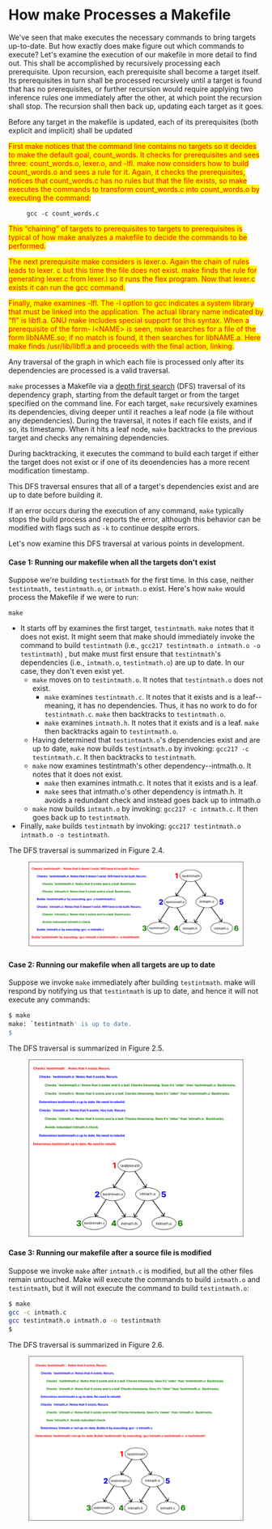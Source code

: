 # How make Processes a Makefile

We've seen that make executes the necessary commands to bring targets up-to-date. But how exactly does make figure out which commands to execute? Let's examine the execution of our makefile in more detail to find out. This shall be accomplished by recursively processing each prerequisite. Upon recursion, each prerequisite shall become a target itself. Its prerequisites in turn shall be processed recursively until a target is found that has no prerequisites, or further recursion would require applying two inference rules one immediately after the other, at which point the recursion shall stop. The recursion shall then back up, updating each target as it goes.

Before any target in the makefile is updated, each of its prerequisites (both explicit and implicit) shall be updated

<mark style="color:red;">First make notices that the command line contains no targets so it decides to make the default goal, count\_words. It checks for prerequisites and sees three: count\_words.o, lexer.o, and -lfl. make now considers how to build count\_words.o and sees a rule for it. Again, it checks the prerequisites, notices that count\_words.c has no rules but that the file exists, so make executes the commands to transform count\_words.c into count\_words.o by executing the command:</mark>

```
     gcc -c count_words.c
```

<mark style="color:red;">This “chaining” of targets to prerequisites to targets to prerequisites is typical of how make analyzes a makefile to decide the commands to be performed.</mark>

<mark style="color:red;">The next prerequisite make considers is lexer.o. Again the chain of rules leads to lexer. c but this time the file does not exist. make finds the rule for generating lexer.c from lexer.l so it runs the flex program. Now that lexer.c exists it can run the gcc command.</mark>

<mark style="color:red;">Finally, make examines -lfl. The -l option to gcc indicates a system library that must be linked into the application. The actual library name indicated by “fl” is libfl.a. GNU make includes special support for this syntax. When a prerequisite of the form- l\<NAME> is seen, make searches for a file of the form libNAME.so; if no match is found, it then searches for libNAME.a. Here make finds /usr/lib/libfl.a and proceeds with the final action, linking.</mark>







Any traversal of the graph in which each file is processed only after its dependencies are processed is a valid traversal.

`make` processes a Makefile via a [depth first search](https://en.wikipedia.org/wiki/Depth-first\_search) (DFS) traversal of its dependency graph, starting from the default target or from the target specified on the command line. For each target, `make` recursively examines its dependencies, diving deeper until it reaches a leaf node (a file without any dependencies). During the traversal, it notes if each file exists, and if so, its timestamp. When it hits a leaf node, `make` backtracks to the previous target and checks any remaining dependencies.

During backtracking, it executes the command to build each target if either the target does not exist or if one of its deoendencies has a more recent modification timestamp.

This DFS traversal ensures that all of a target's dependencies exist and are up to date before building it.

If an error occurs during the execution of any command, `make` typically stops the build process and reports the error, although this behavior can be modified with flags such as `-k` to continue despite errors.

Let's now examine this DFS traversal at various points in development.

#### Case 1: Running our makefile when all the targets don't exist

Suppose we're building `testintmath` for the first time. In this case, neither `testintmath,` `testintmath.o`, or `intmath.o` exist. Here's how `make` would process the Makefile if we were to run:

```
make
```

* It starts off by examines the first target, `testintmath`. `make` notes that it does not exist. It might seem that make should immediately invoke the command to build `testintmath` (i.e., `gcc217 testintmath.o intmath.o -o testintmath`) , but make must first ensure that `testintmath`'s dependencies (i.e., `intmath.o`, `testintmath.o`) are up to date. In our case, they don't even exist yet.
  * `make` moves on to `testintmath.o`. It notes that `testintmath.o` does not exist.
    * `make` examines `testintmath.c`. It notes that it exists and is a leaf--meaning, it has no dependencies. Thus, it has no work to do for `testintmath.c`. `make` then backtracks to `testintmath.o`.
    * `make` examines `intmath.h`. It notes that it exists and is a leaf. `make` then backtracks again to `testintmath.o`.
  * Having determined that `testintmath.o`'s dependencies exist and are up to date, `make` now builds `testintmath.o` by invoking: `gcc217 -c testintmath.c`. It then backtracks to `testintmath`.
  * `make` now examines testintmath's other dependency--intmath.o. It notes that it does not exist.
    * `make` then examines intmath.c. It notes that it exists and is a leaf.
    * `make` sees that intmath.o's other dependency is intmath.h. It avoids a redundant check and instead goes back up to intmath.o
  * `make` now builds `intmath.o` by invoking: `gcc217 -c intmath.c`. It then goes back up to `testintmath`.
* Finally, `make` builds `testintmath` by invoking: `gcc217 testintmath.o intmath.o -o testintmath`.

The DFS traversal is summarized in Figure 2.4.

<figure><img src="../.gitbook/assets/Group 66 (7).png" alt=""><figcaption></figcaption></figure>

#### Case 2: Running our makefile when all targets are up to date

Suppose we invoke `make` immediately after building `testintmath`. make will respond by notifying us that `testintmath` is up to date, and hence it will not execute any commands:

```bash
$ make
make: `testintmath' is up to date.
$
```

The DFS traversal is summarized in Figure 2.5.

<figure><img src="../.gitbook/assets/Group 67 (2).png" alt=""><figcaption></figcaption></figure>

#### Case 3: Running our makefile after a source file is modified

Suppose we invoke `make` after `intmath.c` is modified, but all the other files remain untouched. Make will execute the commands to build `intmath.o` and `testintmath`, but it will not execute the command to build `testintmath.o`:

```bash
$ make
gcc -c intmath.c
gcc testintmath.o intmath.o -o testintmath
$
```

The DFS traversal is summarized in Figure 2.6.

<figure><img src="../.gitbook/assets/Group 68 (4) (1).png" alt=""><figcaption></figcaption></figure>
